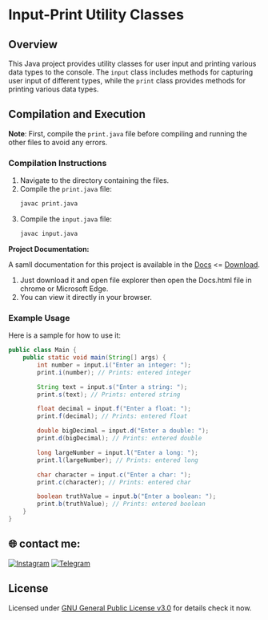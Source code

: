 # Input-Print Utility Classes

## Overview
This Java project provides utility classes for user input and printing various data types to the console. The `input` class includes methods for capturing user input of different types, while the `print` class provides methods for printing various data types.

## Compilation and Execution

**Note**: First, compile the `print.java` file before compiling and running the other files to avoid any errors.

### Compilation Instructions
1. Navigate to the directory containing the files.
2. Compile the `print.java` file:
    ```sh
    javac print.java
    ```
3. Compile the `input.java` file:
    ```sh
    javac input.java
    ```

**Project Documentation:**

A samll documentation for this project is available in the [Docs](https://github.com/MrTG-CodeBot/MyJava/blob/main/myJava/Docs.html) <= [Download](https://github.com/MrTG-CodeBot/MyJava/blob/main/myJava/Docs.html). 
1. Just download it and open file explorer then open the Docs.html file in chrome or Microsoft Edge.
2. You can view it directly in your browser.



### Example Usage
Here is a sample for how to use it:

```java
public class Main {
    public static void main(String[] args) {
        int number = input.i("Enter an integer: ");
        print.i(number); // Prints: entered integer

        String text = input.s("Enter a string: ");
        print.s(text); // Prints: entered string

        float decimal = input.f("Enter a float: ");
        print.f(decimal); // Prints: entered float

        double bigDecimal = input.d("Enter a double: ");
        print.d(bigDecimal); // Prints: entered double

        long largeNumber = input.l("Enter a long: ");
        print.l(largeNumber); // Prints: entered long

        char character = input.c("Enter a char: ");
        print.c(character); // Prints: entered char

        boolean truthValue = input.b("Enter a boolean: ");
        print.b(truthValue); // Prints: entered boolean
    }
}
```

## 🌐 contact me:
[![Instagram](https://img.shields.io/badge/Instagram-%23E4405F.svg?logo=Instagram&logoColor=white)](https://instagram.com/mrtg_coder)
[![Telegram](https://img.shields.io/badge/Telegram-blue?logo=telegram)](https://t.me/MrTG_Coder)

## License

Licensed under [GNU General Public License v3.0](https://github.com/MrTG-CodeBot/MyJava/blob/main/LICENSE) for details check it now.
